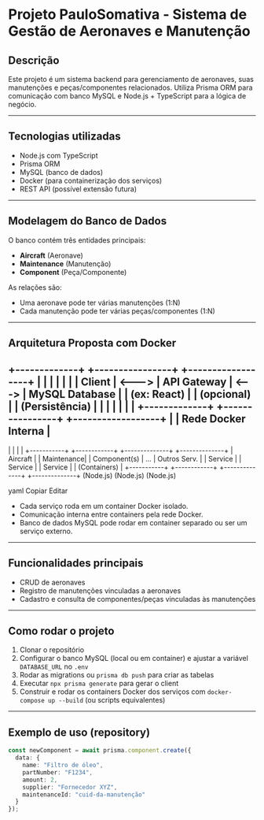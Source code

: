 # Projeto PauloSomativa - Sistema de Gestão de Aeronaves e Manutenção

## Descrição

Este projeto é um sistema backend para gerenciamento de aeronaves, suas manutenções e peças/componentes relacionados. Utiliza Prisma ORM para comunicação com banco MySQL e Node.js + TypeScript para a lógica de negócio.

---

## Tecnologias utilizadas

- Node.js com TypeScript  
- Prisma ORM  
- MySQL (banco de dados)  
- Docker (para containerização dos serviços)  
- REST API (possível extensão futura)  

---

## Modelagem do Banco de Dados

O banco contém três entidades principais:

- **Aircraft** (Aeronave)  
- **Maintenance** (Manutenção)  
- **Component** (Peça/Componente)

As relações são:

- Uma aeronave pode ter várias manutenções (1:N)  
- Cada manutenção pode ter várias peças/componentes (1:N)

---

## Arquitetura Proposta com Docker

+-------------+ +----------------+ +------------------+
| | | | | |
| Client | <---> | API Gateway | <---> | MySQL Database |
| (ex: React) | | (opcional) | | (Persistência) |
| | | | | |
+-------------+ +----------------+ +------------------+
|
| Rede Docker Interna
|
-----------------------------------------------------------
| | | |
+-----------+ +------------+ +--------------+ +--------------+
| Aircraft | | Maintenance| | Component(s) | ... | Outros Serv. |
| Service | | Service | | Service | | (Containers) |
+-----------+ +------------+ +--------------+ +--------------+
(Node.js) (Node.js) (Node.js)

yaml
Copiar
Editar

- Cada serviço roda em um container Docker isolado.
- Comunicação interna entre containers pela rede Docker.
- Banco de dados MySQL pode rodar em container separado ou ser um serviço externo.

---

## Funcionalidades principais

- CRUD de aeronaves  
- Registro de manutenções vinculadas a aeronaves  
- Cadastro e consulta de componentes/peças vinculadas às manutenções  

---

## Como rodar o projeto

1. Clonar o repositório  
2. Configurar o banco MySQL (local ou em container) e ajustar a variável `DATABASE_URL` no `.env`  
3. Rodar as migrations ou `prisma db push` para criar as tabelas  
4. Executar `npx prisma generate` para gerar o client  
5. Construir e rodar os containers Docker dos serviços com `docker-compose up --build` (ou scripts equivalentes)

---

## Exemplo de uso (repository)

```ts
const newComponent = await prisma.component.create({
  data: {
    name: "Filtro de óleo",
    partNumber: "F1234",
    amount: 2,
    supplier: "Fornecedor XYZ",
    maintenanceId: "cuid-da-manutenção"
  }
});
